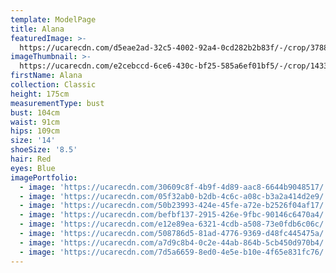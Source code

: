 ```yaml
---
template: ModelPage
title: Alana
featuredImage: >-
  https://ucarecdn.com/d5eae2ad-32c5-4002-92a4-0cd282b2b83f/-/crop/3788x1990/0,0/-/preview/
imageThumbnail: >-
  https://ucarecdn.com/e2cebccd-6ce6-430c-bf25-585a6ef01bf5/-/crop/1433x1760/1220,0/-/preview/
firstName: Alana
collection: Classic
height: 175cm
measurementType: bust
bust: 104cm
waist: 91cm
hips: 109cm
size: '14'
shoeSize: '8.5'
hair: Red
eyes: Blue
imagePortfolio:
  - image: 'https://ucarecdn.com/30609c8f-4b9f-4d89-aac8-6644b9048517/'
  - image: 'https://ucarecdn.com/05f32ab0-b2db-4c6c-a08c-b3a2a414d2e9/'
  - image: 'https://ucarecdn.com/50b23993-424e-45fe-a72e-b2526f04af17/'
  - image: 'https://ucarecdn.com/befbf137-2915-426e-9fbc-90146c6470a4/'
  - image: 'https://ucarecdn.com/e12e89ea-6321-4cdb-a508-73e0fdb6c06c/'
  - image: 'https://ucarecdn.com/508786d5-81ad-4776-9369-d48fc445475a/'
  - image: 'https://ucarecdn.com/a7d9c8b4-0c2e-44ab-864b-5cb450d970b4/'
  - image: 'https://ucarecdn.com/7d5a6659-8ed0-4e5e-b10e-4f65e831fc76/'
---
```


